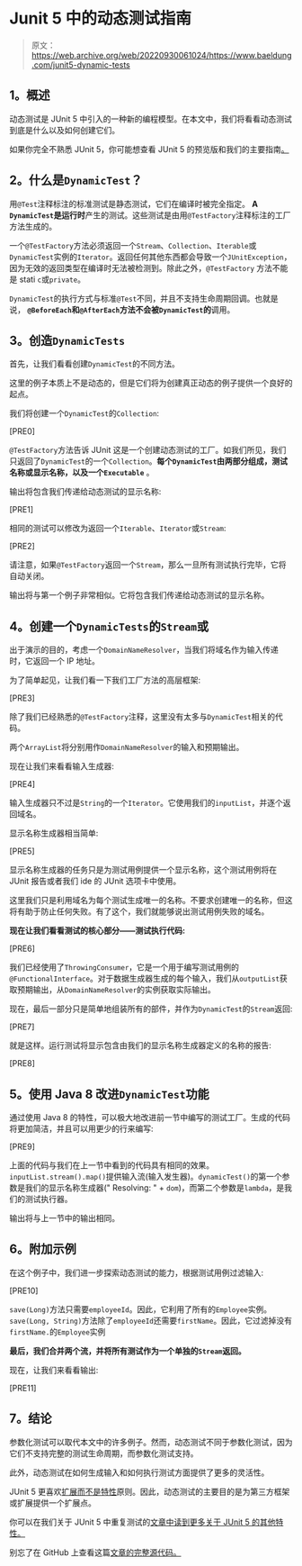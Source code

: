 # Junit 5 中的动态测试指南

> 原文：<https://web.archive.org/web/20220930061024/https://www.baeldung.com/junit5-dynamic-tests>

## **1。概述**

动态测试是 JUnit 5 中引入的一种新的编程模型。在本文中，我们将看看动态测试到底是什么以及如何创建它们。

如果你完全不熟悉 JUnit 5，你可能想查看 JUnit 5 的预览版和我们的主要指南[。](/web/20220525141341/https://www.baeldung.com/junit-5)

## **2。什么是`DynamicTest`？**

用`@Test`注释标注的标准测试是静态测试，它们在编译时被完全指定。 **A `DynamicTest`是运行时**产生的测试。这些测试是由用`@TestFactory`注释标注的工厂方法生成的。

一个`@TestFactory`方法必须返回一个`Stream`、`Collection`、`Iterable`或`DynamicTest`实例的`Iterator`。返回任何其他东西都会导致一个`JUnitException`，因为无效的返回类型在编译时无法被检测到。除此之外，`@TestFactory` 方法不能是 stati `c`或`private`。

`DynamicTest`的执行方式与标准`@Test`不同，并且不支持生命周期回调。也就是说， **`@BeforeEach`和`@AfterEach`方法不会被`DynamicTest`的**调用。

## **3。创造`DynamicTests`**

首先，让我们看看创建`DynamicTest`的不同方法。

这里的例子本质上不是动态的，但是它们将为创建真正动态的例子提供一个良好的起点。

我们将创建一个`DynamicTest`的`Collection`:

[PRE0]

`@TestFactory`方法告诉 JUnit 这是一个创建动态测试的工厂。如我们所见，我们只返回了`DynamicTest`的一个`Collection`。**每个`DynamicTest`由两部分组成，测试名称或显示名称，以及一个`Executable`** 。

输出将包含我们传递给动态测试的显示名称:

[PRE1]

相同的测试可以修改为返回一个`Iterable`、`Iterator`或`Stream`:

[PRE2]

请注意，如果`@TestFactory`返回一个`Stream`，那么一旦所有测试执行完毕，它将自动关闭。

输出将与第一个例子非常相似。它将包含我们传递给动态测试的显示名称。

## **4。创建一个`DynamicTests`的`Stream`或**

出于演示的目的，考虑一个`DomainNameResolver`，当我们将域名作为输入传递时，它返回一个 IP 地址。

为了简单起见，让我们看一下我们工厂方法的高层框架:

[PRE3]

除了我们已经熟悉的`@TestFactory`注释，这里没有太多与`DynamicTest`相关的代码。

两个`ArrayList`将分别用作`DomainNameResolver`的输入和预期输出。

现在让我们来看看输入生成器:

[PRE4]

输入生成器只不过是`String`的一个`Iterator`。它使用我们的`inputList`，并逐个返回域名。

显示名称生成器相当简单:

[PRE5]

显示名称生成器的任务只是为测试用例提供一个显示名称，这个测试用例将在 JUnit 报告或者我们 ide 的 JUnit 选项卡中使用。

这里我们只是利用域名为每个测试生成唯一的名称。不要求创建唯一的名称，但这将有助于防止任何失败。有了这个，我们就能够说出测试用例失败的域名。

**现在让我们看看测试的核心部分——测试执行代码:**

[PRE6]

我们已经使用了`ThrowingConsumer`，它是一个用于编写测试用例的`@FunctionalInterface`。对于数据生成器生成的每个输入，我们从`outputList`获取预期输出，从`DomainNameResolver`的实例获取实际输出。

现在，最后一部分只是简单地组装所有的部件，并作为`DynamicTest`的`Stream`返回:

[PRE7]

就是这样。运行测试将显示包含由我们的显示名称生成器定义的名称的报告:

[PRE8]

## **5。使用 Java 8 改进`DynamicTest`功能**

通过使用 Java 8 的特性，可以极大地改进前一节中编写的测试工厂。生成的代码将更加简洁，并且可以用更少的行来编写:

[PRE9]

上面的代码与我们在上一节中看到的代码具有相同的效果。`inputList.stream().map()`提供输入流(输入发生器)。`dynamicTest()`的第一个参数是我们的显示名称生成器(" Resolving: " + `dom`)，而第二个参数是`lambda`，是我们的测试执行器。

输出将与上一节中的输出相同。

## **6。附加示例**

在这个例子中，我们进一步探索动态测试的能力，根据测试用例过滤输入:

[PRE10]

`save(Long)`方法只需要`employeeId`。因此，它利用了所有的`Employee`实例。`save(Long, String)`方法除了`employeeId`还需要`firstName`。因此，它过滤掉没有`firstName.`的`Employee`实例

**最后，我们合并两个流，并将所有测试作为一个单独的`Stream`返回。**

现在，让我们来看看输出:

[PRE11]

## **7。结论**

参数化测试可以取代本文中的许多例子。然而，动态测试不同于参数化测试，因为它们不支持完整的测试生命周期，而参数化测试支持。

此外，动态测试在如何生成输入和如何执行测试方面提供了更多的灵活性。

JUnit 5 更喜欢[扩展而不是特性](https://web.archive.org/web/20220525141341/https://github.com/junit-team/junit5/wiki/Core-Principles)原则。因此，动态测试的主要目的是为第三方框架或扩展提供一个扩展点。

你可以在我们关于 JUnit 5 中重复测试的[文章中读到更多关于 JUnit 5 的其他特性。](/web/20220525141341/https://www.baeldung.com/junit-5-repeated-test)

别忘了在 GitHub 上查看这篇[文章的完整源代码。](https://web.archive.org/web/20220525141341/https://github.com/eugenp/tutorials/tree/master/testing-modules/junit-5)